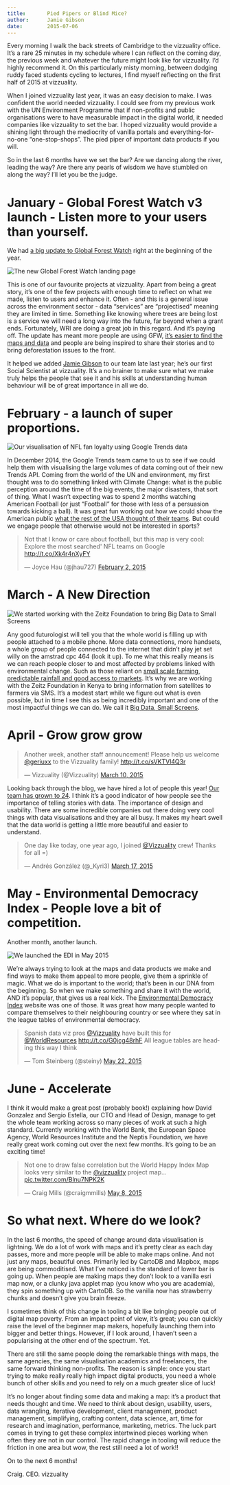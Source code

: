 ```yaml
---
title:       Pied Pipers or Blind Mice?
author:      Jamie Gibson
date:        2015-07-06
---
```


Every morning I walk the back streets of Cambridge to the vizzuality office. It’s a rare 25 minutes in my schedule where I can reflect on the coming day, the previous week and whatever the future might look like for vizzuality. I’d highly recommend it. On this particularly misty morning, between dodging ruddy faced students cycling to lectures, I find myself reflecting on the first half of 2015 at vizzuality.

When I joined vizzuality last year, it was an easy decision to make. I was confident the world needed vizzuality. I could see from my previous work with the UN Environment Programme that if non-profits and public organisations were to have measurable impact in the digital world, it needed companies like vizzuality to set the bar. I hoped vizzuality would provide a shining light through the mediocrity of vanilla portals and everything-for-no-one “one-stop-shops”. The pied piper of important data products if you will.

So in the last 6 months have we set the bar? Are we dancing along the river, leading the way? Are there any pearls of wisdom we have stumbled on along the way? I’ll let you be the judge. 

# January - Global Forest Watch v3 launch - Listen more to your users than yourself.

We had <a href="http://bit.ly/1C0LPwZ">a big update to Global Forest Watch</a> right at the beginning of the year.

![The new Global Forest Watch landing page](/assets/images/posts/51_a.png)

This is one of our favourite projects at vizzuality. Apart from being a great story, it’s one of the few projects with enough time to reflect on what we made, listen to users and enhance it. Often - and this is a general issue across the environment sector - data “services” are “projectised” meaning they are limited in time. Something like knowing where trees are being lost is a service we will need a long way into the future, far beyond when a grant ends. Fortunately, WRI are doing a great job in this regard. And it’s paying off. The update has meant more people are using GFW, <a href="http://bit.ly/1BPWz4x">it’s easier to find the maps and data</a> and people are being inspired to share their stories and to bring deforestation issues to the front. 

It helped we added <a href="www.vizzuality.com/about/jamie-gibson">Jamie Gibson</a> to our team late last year; he’s our first Social Scientist at vizzuality. It’s a no brainer to make sure what we make truly helps the people that see it and his skills at understanding human behaviour will be of great importance in all we do.

# February - a launch of super proportions.

![Our visualisation of NFL fan loyalty using Google Trends data](/assets/images/projects/GoogleTrends-high1.jpg)

In December 2014, the Google Trends team came to us to see if we could help them with visualising the large volumes of data coming out of their new Trends API. Coming from the world of the UN and environment, my first thought was to do something linked with Climate Change: what is the public perception around the time of the big events, the major disasters, that sort of thing. What I wasn’t expecting was to spend 2 months watching American Football (or just “Football” for those with less of a persuasion towards kicking a ball). It was great fun working out how we could show the American public <a href="http://bit.ly/1Kqzfco">what the rest of the USA thought of their teams</a>. But could we engage people that otherwise would not be interested in sports?

    
<blockquote class="twitter-tweet" lang="en"><p lang="en" dir="ltr">Not that I know or care about football, but this map is very cool: Explore the most searched&#39; NFL teams on Google <a href="http://t.co/Xk4r4nXyFY">http://t.co/Xk4r4nXyFY</a></p>&mdash; Joyce Hau (@jhau727) <a href="https://twitter.com/jhau727/status/562099321739280384">February 2, 2015</a></blockquote>
    

# March - A New Direction

![We started working with the Zeitz Foundation to bring Big Data to Small Screens](/assets/images/posts/69_a.jpg)

Any good futurologist will tell you that the whole world is filling up with people attached to a mobile phone. More data connections, more handsets, a whole group of people connected to the internet that didn’t play jet set willy on the amstrad cpc 464 (look it up). To me what this really means is we can reach people closer to and most affected by problems linked with environmental change. Such as those reliant on <a href="http://bit.ly/ThoughtforFood">small scale farming, predictable rainfall and good access to markets</a>. It’s why we are working with the Zeitz Foundation in Kenya to bring information from satellites to farmers via SMS. It’s a modest start while we figure out what is even possible, but in time I see this as being incredibly important and one of the most impactful things we can do. We call it <a href="http://bit.ly/1NyZMHz">Big Data, Small Screens</a>.

# April - Grow grow grow


<blockquote class="twitter-tweet" lang="en"><p lang="en" dir="ltr">Another week, another staff announcement! Please help us welcome <a href="https://twitter.com/geriuxx">@geriuxx</a> to the Vizzuality family! <a href="http://t.co/sVKTVl4Q3r">http://t.co/sVKTVl4Q3r</a></p>&mdash; Vizzuality (@Vizzuality) <a href="https://twitter.com/Vizzuality/status/575279807279276032">March 10, 2015</a></blockquote>


Looking back through the blog, we have hired a lot of people this year! <a href="http://bit.ly/1em3h83">Our team has grown to 24</a>. I think it’s a good indicator of how people see the importance of telling stories with data. The importance of design and usability. There are some incredible companies out there doing very cool things with data visualisations and they are all busy. It makes my heart swell that the data world is getting a little more beautiful and easier to understand.


<blockquote class="twitter-tweet" lang="en"><p lang="en" dir="ltr">One day like today, one year ago, I joined <a href="https://twitter.com/Vizzuality">@Vizzuality</a> crew! Thanks for all =)</p>&mdash; Andrés González (@_Kyri3) <a href="https://twitter.com/_Kyri3/status/577859883019739136">March 17, 2015</a></blockquote>


# May - Environmental Democracy Index - People love a bit of competition.

Another month, another launch.

![We launched the EDI in May 2015](/assets/images/projects/EDI_high1.png)

We’re always trying to look at the maps and data products we make and find ways to make them appeal to more people, give them a sprinkle of magic. What we do is important to the world; that’s been in our DNA from the beginning. So when we make something and share it with the world, AND it’s popular, that gives us a real kick. The <a href="http://bit.ly/1Nz0If7">Environmental Democracy Index</a> website was one of those. It was great how many people wanted to compare themselves to their neighbouring country or see where they sat in the league tables of environmental democracy. 


<blockquote class="twitter-tweet" lang="en"><p lang="en" dir="ltr">Spanish data viz pros <a href="https://twitter.com/Vizzuality">@Vizzuality</a> have built this for <a href="https://twitter.com/WorldResources">@WorldResources</a> <a href="http://t.co/G0jcg48rhF">http://t.co/G0jcg48rhF</a> All league tables are heading this way I think</p>&mdash; Tom Steinberg (@steiny) <a href="https://twitter.com/steiny/status/601749330786177025">May 22, 2015</a></blockquote>


# June - Accelerate

I think it would make a great post (probably book!) explaining how David Gonzalez and Sergio Estella, our CTO and Head of Design, manage to get the whole team working across so many pieces of work at such a high standard. Currently working with the World Bank, the European Space Agency, World Resources Institute and the Neptis Foundation, we have really great work coming out over the next few months. It’s going to be an exciting time!


<blockquote class="twitter-tweet" lang="en"><p lang="en" dir="ltr">Not one to draw false correlation but the World Happy Index Map looks very similar to the <a href="https://twitter.com/Vizzuality">@vizzuality</a> project map… <a href="http://t.co/Blnu7NPK2K">pic.twitter.com/Blnu7NPK2K</a></p>&mdash; Craig Mills (@craigmmills) <a href="https://twitter.com/craigmmills/status/596702920160256001">May 8, 2015</a></blockquote>



# So what next. Where do we look?

In the last 6 months, the speed of change around data visualisation is lightning. We do a lot of work with maps and it’s pretty clear as each day passes, more and more people will be able to make maps online. And not just any maps, beautiful ones. Primarily led by CartoDB and Mapbox, maps are being commoditised. What I’ve noticed is the standard of lower bar is going up. When people are making maps they don’t look to a vanilla esri map now, or a clunky java applet map (you know who you are academia), they spin something up with CartoDB. So the vanilla now has strawberry chunks and doesn’t give you brain freeze.

I sometimes think of this change in tooling a bit like bringing people out of digital map poverty. From an impact point of view, it’s great; you can quickly raise the level of the beginner map makers, hopefully launching them into bigger and better things. However, if I look around, I haven’t seen a popularising at the other end of the spectrum. Yet. 

There are still the same people doing the remarkable things with maps, the same agencies, the same visualisation academics and freelancers, the same forward thinking non-profits. The reason is simple: once you start trying to make really really high impact digital products, you need a whole bunch of other skills and you need to rely on a much greater slice of luck! 

It’s no longer about finding some data and making a map: it’s a product that needs thought and time. We need to think about design, usability, users, data wrangling, iterative development, client management, product management, simplifying, crafting content, data science, art, time for research and imagination, performance, marketing, metrics. The luck part comes in trying to get these complex intertwined pieces working when often they are not in our control. The rapid change in tooling will reduce the friction in one area but wow, the rest still need a lot of work!! 

On to the next 6 months!

Craig.
CEO.
vizzuality

<script async src="//platform.twitter.com/widgets.js" charset="utf-8"></script>
